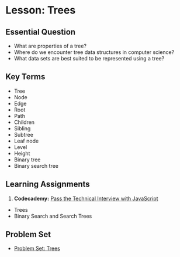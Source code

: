 # Lesson: Trees

## Essential Question

- What are properties of a tree?
- Where do we encounter tree data structures in computer science?
- What data sets are best suited to be represented using a tree?

## Key Terms

- Tree
- Node
- Edge
- Root
- Path
- Children
- Sibling
- Subtree
- Leaf node
- Level
- Height
- Binary tree
- Binary search tree

## Learning Assignments

1. **Codecademy:** [Pass the Technical Interview with JavaScript](https://www.codecademy.com/learn/paths/pass-the-technical-interview-with-javascript)

- Trees
- Binary Search and Search Trees

## Problem Set

- [Problem Set: Trees](https://classroom.github.com/a/EYAYEFIh)
